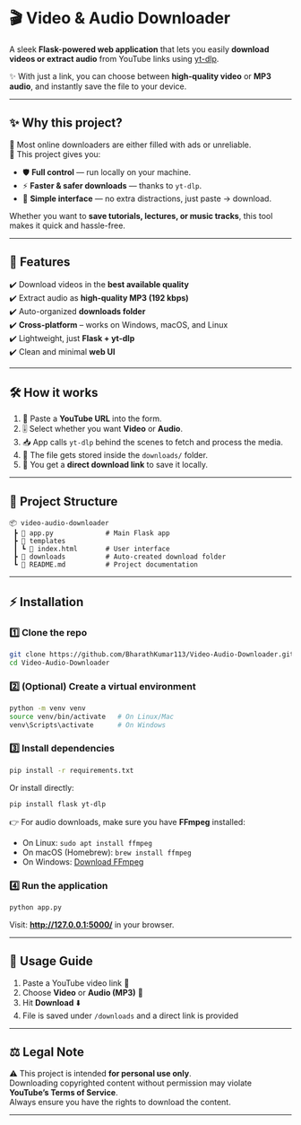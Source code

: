 # 🎬 Video & Audio Downloader  

A sleek **Flask-powered web application** that lets you easily **download videos or extract audio** from YouTube links using [yt-dlp](https://github.com/yt-dlp/yt-dlp).  

✨ With just a link, you can choose between **high-quality video** or **MP3 audio**, and instantly save the file to your device.  

---

## ✨ Why this project?  

📌 Most online downloaders are either filled with ads or unreliable.  
📌 This project gives you:  
- 🛡️ **Full control** — run locally on your machine.  
- ⚡ **Faster & safer downloads** — thanks to `yt-dlp`.  
- 🎯 **Simple interface** — no extra distractions, just paste → download.  

Whether you want to **save tutorials, lectures, or music tracks**, this tool makes it quick and hassle-free.  

---

## 🚀 Features  

✔️ Download videos in the **best available quality**  
✔️ Extract audio as **high-quality MP3 (192 kbps)**  
✔️ Auto-organized **downloads folder**  
✔️ **Cross-platform** – works on Windows, macOS, and Linux  
✔️ Lightweight, just **Flask + yt-dlp**  
✔️ Clean and minimal **web UI**  

---

## 🛠️ How it works  

1. 🔗 Paste a **YouTube URL** into the form.  
2. 🎚️ Select whether you want **Video** or **Audio**.  
3. 📥 App calls `yt-dlp` behind the scenes to fetch and process the media.  
4. 💾 The file gets stored inside the `downloads/` folder.  
5. 🔗 You get a **direct download link** to save it locally.  

---

## 📂 Project Structure  

```
📦 video-audio-downloader
 ┣ 📜 app.py             # Main Flask app
 ┣ 📂 templates
 ┃ ┗ 📜 index.html       # User interface
 ┣ 📂 downloads          # Auto-created download folder
 ┗ 📜 README.md          # Project documentation
```

---

## ⚡ Installation  

### 1️⃣ Clone the repo  
```bash
git clone https://github.com/BharathKumar113/Video-Audio-Downloader.git
cd Video-Audio-Downloader
```

### 2️⃣ (Optional) Create a virtual environment  
```bash
python -m venv venv
source venv/bin/activate   # On Linux/Mac
venv\Scripts\activate      # On Windows
```

### 3️⃣ Install dependencies  
```bash
pip install -r requirements.txt
```

Or install directly:  
```bash
pip install flask yt-dlp
```

👉 For audio downloads, make sure you have **FFmpeg** installed:  
- On Linux: `sudo apt install ffmpeg`  
- On macOS (Homebrew): `brew install ffmpeg`  
- On Windows: [Download FFmpeg](https://ffmpeg.org/download.html)  

### 4️⃣ Run the application  
```bash
python app.py
```

Visit: **http://127.0.0.1:5000/** in your browser.  

---

## 🎯 Usage Guide  

1. Paste a YouTube video link 🎥  
2. Choose **Video** or **Audio (MP3)** 🎵  
3. Hit **Download** ⬇️  
4. File is saved under `/downloads` and a direct link is provided  

---

## ⚖️ Legal Note  

⚠️ This project is intended **for personal use only**.  
Downloading copyrighted content without permission may violate **YouTube’s Terms of Service**.  
Always ensure you have the rights to download the content.  

---


